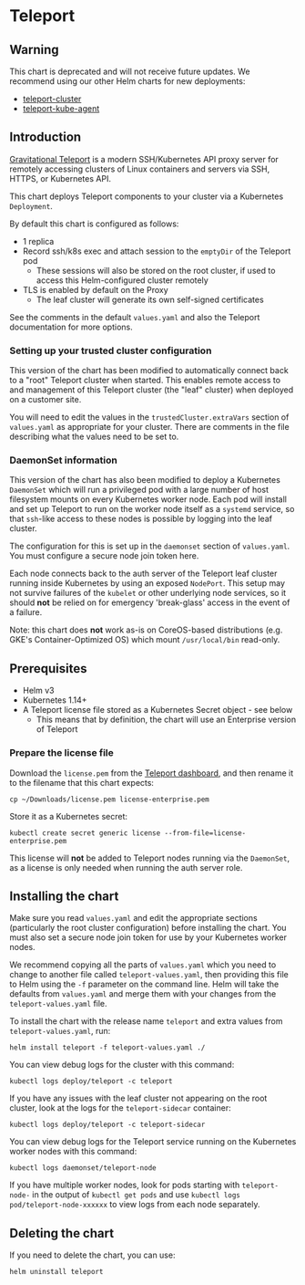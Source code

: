 # Teleport

## Warning

This chart is deprecated and will not receive future updates. We recommend using our other Helm charts for new deployments:
- [teleport-cluster](../teleport-cluster/README.md)
- [teleport-kube-agent](../teleport-kube-agent/README.md)

## Introduction

[Gravitational Teleport](https://github.com/gravitational/teleport) is a modern SSH/Kubernetes API proxy server for
remotely accessing clusters of Linux containers and servers via SSH, HTTPS, or Kubernetes API.

This chart deploys Teleport components to your cluster via a Kubernetes `Deployment`.

By default this chart is configured as follows:

- 1 replica
- Record ssh/k8s exec and attach session to the `emptyDir` of the Teleport pod
  - These sessions will also be stored on the root cluster, if used to access this Helm-configured cluster remotely
- TLS is enabled by default on the Proxy
  - The leaf cluster will generate its own self-signed certificates

See the comments in the default `values.yaml` and also the Teleport documentation for more options.

### Setting up your trusted cluster configuration

This version of the chart has been modified to automatically connect back to a "root" Teleport cluster when started. This
enables remote access to and management of this Teleport cluster (the "leaf" cluster) when deployed on a customer site.

You will need to edit the values in the `trustedCluster.extraVars` section of `values.yaml` as appropriate for your cluster.
There are comments in the file describing what the values need to be set to.

### DaemonSet information

This version of the chart has also been modified to deploy a Kubernetes `DaemonSet` which will run a privileged pod with a large
number of host filesystem mounts on every Kubernetes worker node. Each pod will install and set up Teleport to run on the worker
node itself as a `systemd` service, so that `ssh`-like access to these nodes is possible by logging into the leaf cluster.

The configuration for this is set up in the `daemonset` section of `values.yaml`. You must configure a secure node join token here.

Each node connects back to the auth server of the Teleport leaf cluster running inside Kubernetes by using an exposed `NodePort`.
This setup may not survive failures of the `kubelet` or other underlying node services, so it should **not** be relied on for
emergency 'break-glass' access in the event of a failure.

Note: this chart does **not** work as-is on CoreOS-based distributions (e.g. GKE's Container-Optimized OS) which mount `/usr/local/bin` read-only.

## Prerequisites

- Helm v3
- Kubernetes 1.14+
- A Teleport license file stored as a Kubernetes Secret object - see below
  - This means that by definition, the chart will use an Enterprise version of Teleport

### Prepare the license file

Download the `license.pem` from the [Teleport dashboard](https://dashboard.gravitational.com/web/), and then rename it to the filename that this chart expects:

```console
cp ~/Downloads/license.pem license-enterprise.pem
```

Store it as a Kubernetes secret:

```console
kubectl create secret generic license --from-file=license-enterprise.pem
```

This license will **not** be added to Teleport nodes running via the `DaemonSet`, as a license is only needed when running the auth server role.

## Installing the chart

Make sure you read `values.yaml` and edit the appropriate sections (particularly the root cluster configuration) before
installing the chart. You must also set a secure node join token for use by your Kubernetes worker nodes.

We recommend copying all the parts of `values.yaml` which you need to change to another file called `teleport-values.yaml`,
then providing this file to Helm using the `-f` parameter on the command line. Helm will take the defaults from
`values.yaml` and merge them with your changes from the `teleport-values.yaml` file.

To install the chart with the release name `teleport` and extra values from `teleport-values.yaml`, run:

```console
helm install teleport -f teleport-values.yaml ./
```

You can view debug logs for the cluster with this command:

```console
kubectl logs deploy/teleport -c teleport
```

If you have any issues with the leaf cluster not appearing on the root cluster, look at the logs for the `teleport-sidecar`
container:

```console
kubectl logs deploy/teleport -c teleport-sidecar
```

You can view debug logs for the Teleport service running on the Kubernetes worker nodes with this command:

```console
kubectl logs daemonset/teleport-node
```

If you have multiple worker nodes, look for pods starting with `teleport-node-` in the output of `kubectl get pods` and
use `kubectl logs pod/teleport-node-xxxxxx` to view logs from each node separately.

## Deleting the chart

If you need to delete the chart, you can use:

```console
helm uninstall teleport
```
